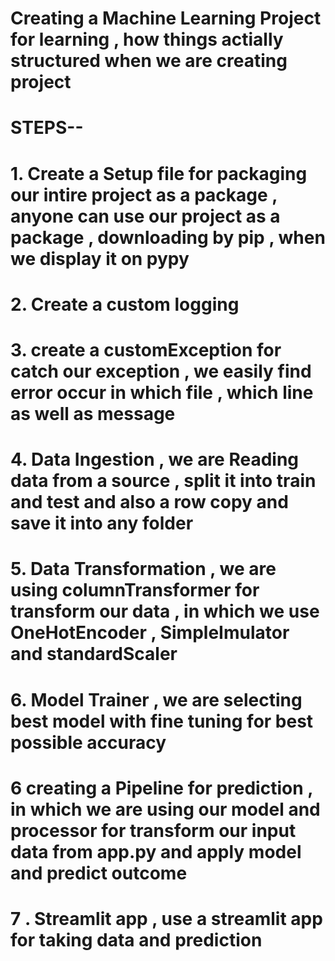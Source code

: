 # Creating a Machine Learning Project for learning , how things actially structured when we are creating project

# STEPS--

# 1. Create a Setup file for packaging our intire project as a package , anyone can use our project as a package , downloading by pip , when we display it on pypy

# 2. Create a custom logging

# 3. create a customException for catch our exception , we easily find error occur in which file , which line as well as message

# 4. Data Ingestion , we are Reading data from a source , split it into train and test and also a row copy and save it into any folder

# 5. Data Transformation , we are using columnTransformer for transform our data , in which we use OneHotEncoder , SimpleImulator and    standardScaler

# 6. Model Trainer , we are selecting best model with fine tuning for best possible accuracy

# 6 creating a Pipeline for prediction , in which we are using our model and processor for transform our input data from app.py and apply model and predict outcome 

# 7 . Streamlit app , use a streamlit app for taking data and prediction
